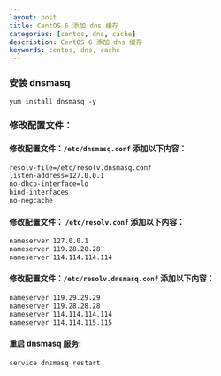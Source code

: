 ```yaml
---
layout: post
title: CentOS 6 添加 dns 缓存
categories: [centos, dns, cache]
description: CentOS 6 添加 dns 缓存
keywords: centos, dns, cache
---
```

### 安装 dnsmasq
`yum install dnsmasq -y`

### 修改配置文件：
#### 修改配置文件：`/etc/dnsmasq.conf` 添加以下内容：
``` sh
resolv-file=/etc/resolv.dnsmasq.conf
listen-address=127.0.0.1
no-dhcp-interface=lo
bind-interfaces
no-negcache
```

#### 修改配置文件： `/etc/resolv.conf`  添加以下内容：
``` sh
nameserver 127.0.0.1
nameserver 119.28.28.28
nameserver 114.114.114.114
```

#### 修改配置文件：`/etc/resolv.dnsmasq.conf`  添加以下内容：
``` sh
nameserver 119.29.29.29
nameserver 119.28.28.28
nameserver 114.114.114.114
nameserver 114.114.115.115
```
#### 重启 dnsmasq 服务:
`service dnsmasq restart`